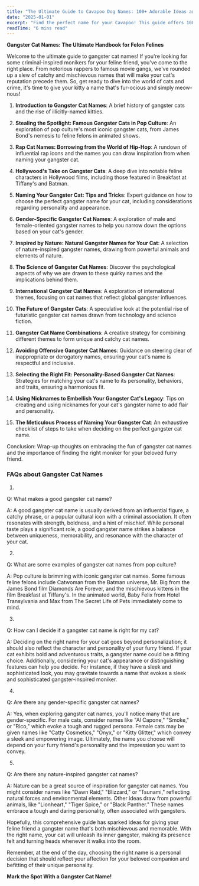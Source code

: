 ```yaml
---
title: "The Ultimate Guide to Cavapoo Dog Names: 100+ Adorable Ideas and Tips"
date: "2025-01-01"
excerpt: "Find the perfect name for your Cavapoo! This guide offers 100+ adorable name ideas, tips for choosing, and inspiration to help you find the ideal match for your furry friend."
readTime: "6 mins read"
---
```


**Gangster Cat Names: The Ultimate Handbook for Felon Felines**

Welcome to the ultimate guide to gangster cat names! If you're looking for some criminal-inspired monikers for your feline friend, you've come to the right place. From notorious rappers to famous movie gangs, we've rounded up a slew of catchy and mischievous names that will make your cat's reputation precede them. So, get ready to dive into the world of cats and crime, it's time to give your kitty a name that's fur-ocious and simply meow-nous!

1. **Introduction to Gangster Cat Names**: A brief history of gangster cats and the rise of illicitly-named kitties. 

2. **Stealing the Spotlight: Famous Gangster Cats in Pop Culture**: An exploration of pop culture's most iconic gangster cats, from James Bond's nemesis to feline felons in animated shows. 

3. **Rap Cat Names: Borrowing from the World of Hip-Hop**: A rundown of influential rap icons and the names you can draw inspiration from when naming your gangster cat. 

4. **Hollywood's Take on Gangster Cats**: A deep dive into notable feline characters in Hollywood films, including those featured in Breakfast at Tiffany's and Batman. 

5. **Naming Your Gangster Cat: Tips and Tricks**: Expert guidance on how to choose the perfect gangster name for your cat, including considerations regarding personality and appearance. 

6. **Gender-Specific Gangster Cat Names**: A exploration of male and female-oriented gangster names to help you narrow down the options based on your cat's gender. 

7. **Inspired by Nature: Natural Gangster Names for Your Cat**: A selection of nature-inspired gangster names, drawing from powerful animals and elements of nature. 

8. **The Science of Gangster Cat Names**: Discover the psychological aspects of why we are drawn to these quirky names and the implications behind them. 

9. **International Gangster Cat Names**: A exploration of international themes, focusing on cat names that reflect global gangster influences. 

10. **The Future of Gangster Cats**: A speculative look at the potential rise of futuristic gangster cat names drawn from technology and science fiction. 

11. **Gangster Cat Name Combinations**: A creative strategy for combining different themes to form unique and catchy cat names. 

12. **Avoiding Offensive Gangster Cat Names**: Guidance on steering clear of inappropriate or derogatory names, ensuring your cat's name is respectful and inclusive. 

13. **Selecting the Right Fit: Personality-Based Gangster Cat Names**: Strategies for matching your cat's name to its personality, behaviors, and traits, ensuring a harmonious fit. 

14. **Using Nicknames to Embellish Your Gangster Cat's Legacy**: Tips on creating and using nicknames for your cat's gangster name to add flair and personality. 

15. **The Meticulous Process of Naming Your Gangster Cat**: An exhaustive checklist of steps to take when deciding on the perfect gangster cat name. 

Conclusion: Wrap-up thoughts on embracing the fun of gangster cat names and the importance of finding the right moniker for your beloved furry friend.

### FAQs about Gangster Cat Names
1. 
Q: What makes a good gangster cat name?

A: A good gangster cat name is usually derived from an influential figure, a catchy phrase, or a popular cultural icon with a criminal association. It often resonates with strength, boldness, and a hint of mischief. While personal taste plays a significant role, a good gangster name strikes a balance between uniqueness, memorability, and resonance with the character of your cat. 

2. 
Q: What are some examples of gangster cat names from pop culture?

A: Pop culture is brimming with iconic gangster cat names. Some famous feline felons include Catwoman from the Batman universe, Mr. Big from the James Bond film Diamonds Are Forever, and the mischievous kittens in the film Breakfast at Tiffany's. In the animated world, Baby Felix from Hotel Transylvania and Max from The Secret Life of Pets immediately come to mind. 

3. 
Q: How can I decide if a gangster cat name is right for my cat?

A: Deciding on the right name for your cat goes beyond personalization; it should also reflect the character and personality of your furry friend. If your cat exhibits bold and adventurous traits, a gangster name could be a fitting choice. Additionally, considering your cat's appearance or distinguishing features can help you decide. For instance, if they have a sleek and sophisticated look, you may gravitate towards a name that evokes a sleek and sophisticated gangster-inspired moniker. 

4. 
Q: Are there any gender-specific gangster cat names?

A: Yes, when exploring gangster cat names, you'll notice many that are gender-specific. For male cats, consider names like "Al Capone," "Smoke," or "Rico," which evoke a tough and rugged persona. Female cats may be given names like "Catty Cosmetics," "Onyx," or "Kitty Glitter," which convey a sleek and empowering image. Ultimately, the name you choose will depend on your furry friend's personality and the impression you want to convey. 

5. 
Q: Are there any nature-inspired gangster cat names?

A: Nature can be a great source of inspiration for gangster cat names. You might consider names like "Dawn Raid," "Blizzard," or "Tsunami," reflecting natural forces and environmental elements. Other ideas draw from powerful animals, like "Lionheart," "Tiger Spice," or "Black Panther." These names embrace a tough and daring personality, often associated with gangsters. 

Hopefully, this comprehensive guide has sparked ideas for giving your feline friend a gangster name that's both mischievous and memorable. With the right name, your cat will unleash its inner gangster, making its presence felt and turning heads whenever it walks into the room. 

Remember, at the end of the day, choosing the right name is a personal decision that should reflect your affection for your beloved companion and befitting of their unique personality. 

**Mark the Spot With a Gangster Cat Name!**